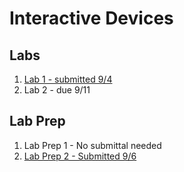 # Interactive Devices

## Labs
1. [Lab 1 - submitted 9/4](https://github.com/chrisbrownell/IDD-Fa18-Lab1-ckb77)
2. Lab 2 - due 9/11

## Lab Prep
1. Lab Prep 1 - No submittal needed
2. [Lab Prep 2 - Submitted 9/6](https://github.com/chrisbrownell/IDD-Fa18-Lab2-Prep/)

